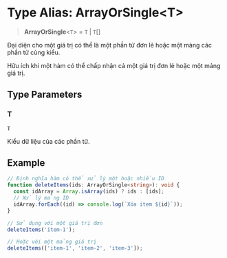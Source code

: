 # Type Alias: ArrayOrSingle\<T\>

> **ArrayOrSingle**\<`T`\> = `T` \| `T`[]

Đại diện cho một giá trị có thể là một phần tử đơn lẻ hoặc một mảng các phần tử cùng kiểu.

Hữu ích khi một hàm có thể chấp nhận cả một giá trị đơn lẻ hoặc một mảng giá trị.

## Type Parameters

### T

`T`

Kiểu dữ liệu của các phần tử.

## Example

```typescript
// Định nghĩa hàm có thể xử lý một hoặc nhiều ID
function deleteItems(ids: ArrayOrSingle<string>): void {
  const idArray = Array.isArray(ids) ? ids : [ids];
  // Xử lý mảng ID
  idArray.forEach((id) => console.log(`Xóa item ${id}`));
}

// Sử dụng với một giá trị đơn
deleteItems('item-1');

// Hoặc với một mảng giá trị
deleteItems(['item-1', 'item-2', 'item-3']);
```
